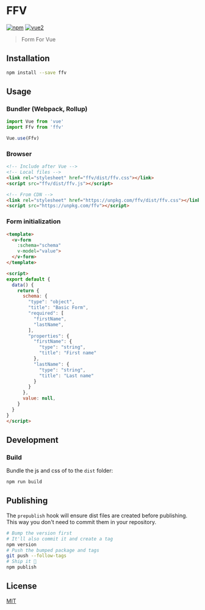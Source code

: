 # FFV

[![npm](https://img.shields.io/npm/v/ffv.svg)](https://www.npmjs.com/package/ffv) [![vue2](https://img.shields.io/badge/vue-2.x-brightgreen.svg)](https://vuejs.org/)

> Form For Vue

## Installation

```bash
npm install --save ffv
```

## Usage

### Bundler (Webpack, Rollup)

```js
import Vue from 'vue'
import Ffv from 'ffv'

Vue.use(Ffv)
```

### Browser

```html
<!-- Include after Vue -->
<!-- Local files -->
<link rel="stylesheet" href="ffv/dist/ffv.css"></link>
<script src="ffv/dist/ffv.js"></script>

<!-- From CDN -->
<link rel="stylesheet" href="https://unpkg.com/ffv/dist/ffv.css"></link>
<script src="https://unpkg.com/ffv"></script>
```

### Form initialization

```html
<template>
  <v-form
    :schema="schema"
    v-model="value">
  </v-form>
</template>

<script>
export default {
  data() {
    return {
      schema: {
        "type": "object",
        "title": "Basic Form",
        "required": [
          "firstName",
          "lastName",
        ],
        "properties": {
          "firstName": {
            "type": "string",
            "title": "First name"
          },
          "lastName": {
            "type": "string",
            "title": "Last name"
          }
        }
      },
      value: null,
    }
  }
}
</script>
```

## Development

### Build

Bundle the js and css of to the `dist` folder:

```bash
npm run build
```


## Publishing

The `prepublish` hook will ensure dist files are created before publishing. This
way you don't need to commit them in your repository.

```bash
# Bump the version first
# It'll also commit it and create a tag
npm version
# Push the bumped package and tags
git push --follow-tags
# Ship it 🚀
npm publish
```

## License

[MIT](http://opensource.org/licenses/MIT)
